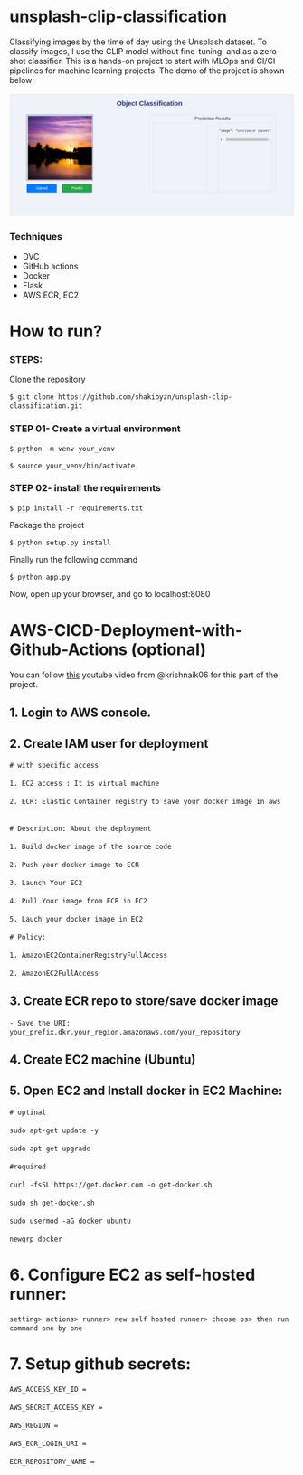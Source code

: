 # unsplash-clip-classification
Classifying images by the time of day using the Unsplash dataset. To classify images, I use the CLIP model without fine-tuning, and as a zero-shot classifier. This is a hands-on project to start with MLOps and CI/CI pipelines for machine learning projects. The demo of the project is shown below:

![alt text](demo.png)

### Techniques

- DVC
- GitHub actions
- Docker
- Flask
- AWS ECR, EC2

# How to run?
### STEPS:

Clone the repository

```
$ git clone https://github.com/shakibyzn/unsplash-clip-classification.git
```
### STEP 01- Create a virtual environment

```
$ python -m venv your_venv
```

```
$ source your_venv/bin/activate
```


### STEP 02- install the requirements
```
$ pip install -r requirements.txt
```
Package the project
```
$ python setup.py install
```

Finally run the following command

```
$ python app.py
```

Now, open up your browser, and go to localhost:8080





# AWS-CICD-Deployment-with-Github-Actions (optional)

You can follow [this](https://www.youtube.com/watch?v=p1bfK8ZJgkE&t=12662s) youtube video from @krishnaik06 for this part of the project.
## 1. Login to AWS console.

## 2. Create IAM user for deployment

	# with specific access

	1. EC2 access : It is virtual machine

	2. ECR: Elastic Container registry to save your docker image in aws


	# Description: About the deployment

	1. Build docker image of the source code

	2. Push your docker image to ECR

	3. Launch Your EC2

	4. Pull Your image from ECR in EC2

	5. Lauch your docker image in EC2

	# Policy:

	1. AmazonEC2ContainerRegistryFullAccess

	2. AmazonEC2FullAccess


## 3. Create ECR repo to store/save docker image
    - Save the URI: your_prefix.dkr.your_region.amazonaws.com/your_repository


## 4. Create EC2 machine (Ubuntu)

## 5. Open EC2 and Install docker in EC2 Machine:


	# optinal

	sudo apt-get update -y

	sudo apt-get upgrade

	#required

	curl -fsSL https://get.docker.com -o get-docker.sh

	sudo sh get-docker.sh

	sudo usermod -aG docker ubuntu

	newgrp docker

# 6. Configure EC2 as self-hosted runner:
    setting> actions> runner> new self hosted runner> choose os> then run command one by one


# 7. Setup github secrets:

    AWS_ACCESS_KEY_ID =

    AWS_SECRET_ACCESS_KEY =

    AWS_REGION =

    AWS_ECR_LOGIN_URI =

    ECR_REPOSITORY_NAME =


